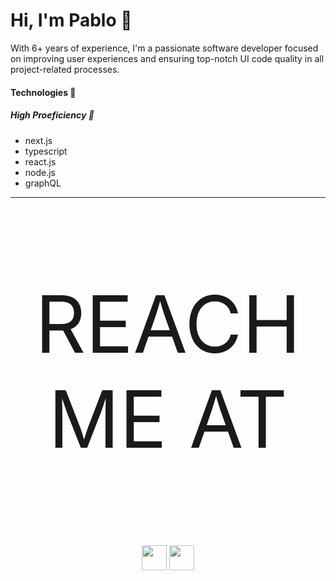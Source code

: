 # Hi, I'm Pablo 👋


With 6+ years of experience, I'm a passionate software developer focused on
improving user experiences and ensuring top-notch UI code quality in all
project-related processes.

#### Technologies 👾
##### High Proeficiency 🚀

- next.js
- typescript
- react.js
- node.js
- graphQL

<hr />

<p align="center" style="font-size: 9em">
  REACH ME AT 
</p>
<p align="center">
  <a href="https://twitter.com/obandev_io/"><img src="http://assets.stickpng.com/images/580b57fcd9996e24bc43c53e.png" width="40" height="40"/></a>
  <a href="https://www.linkedin.com/in/obandev/"><img src="https://brand.linkedin.com/content/dam/me/business/en-us/amp/brand-site/v2/bg/LI-Bug.svg.original.svg" width="40" height="40"/></a>
</p>

